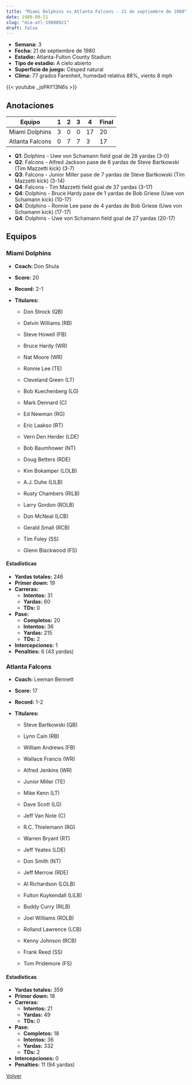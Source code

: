 ```yaml
---
title: "Miami Dolphins vs Atlanta Falcons - 21 de septiembre de 1980"
date: 1980-09-21
slug: "mia-atl-19800921"
draft: false
---
```


- **Semana:** 3
- **Fecha:** 21 de septiembre de 1980
- **Estadio:** Atlanta-Fulton County Stadium
- **Tipo de estadio:** A cielo abierto
- **Superficie de juego:** Césped natural
- **Clima:** 77 grados Farenheit, humedad relativa 88%, viento 8 mph


{{< youtube _jsPAY13N6s >}}


## Anotaciones
| Equipo | 1 | 2 | 3 | 4 | Final |
|--------|---|---|---|---|-------|
| Miami Dolphins  | 3 | 0 | 0 | 17  | 20 |
| Atlanta Falcons  | 0 | 7 | 7 | 3  | 17 |
- **Q1**: Dolphins - Uwe von Schamann field goal de 28 yardas (3-0)
- **Q2**: Falcons - Alfred Jackson pase de 6 yardas de Steve Bartkowski (Tim Mazzetti kick) (3-7)
- **Q3**: Falcons - Junior Miller pase de 7 yardas de Steve Bartkowski (Tim Mazzetti kick) (3-14)
- **Q4**: Falcons - Tim Mazzetti field goal de 37 yardas (3-17)
- **Q4**: Dolphins - Bruce Hardy pase de 1 yardas de Bob Griese (Uwe von Schamann kick) (10-17)
- **Q4**: Dolphins - Ronnie Lee pase de 4 yardas de Bob Griese (Uwe von Schamann kick) (17-17)
- **Q4**: Dolphins - Uwe von Schamann field goal de 27 yardas (20-17)


## Equipos


### Miami Dolphins
* **Coach:** Don Shula
* **Score:** 20
* **Record:** 2-1
* **Titulares:** 

  * Don Strock (QB) 

  * Delvin Williams (RB) 

  * Steve Howell (FB) 

  * Bruce Hardy (WR) 

  * Nat Moore (WR) 

  * Ronnie Lee (TE) 

  * Cleveland Green (LT) 

  * Bob Kuechenberg (LG) 

  * Mark Dennard (C) 

  * Ed Newman (RG) 

  * Eric Laakso (RT) 

  * Vern Den Herder (LDE) 

  * Bob Baumhower (NT) 

  * Doug Betters (RDE) 

  * Kim Bokamper (LOLB) 

  * A.J. Duhe (LILB) 

  * Rusty Chambers (RILB) 

  * Larry Gordon (ROLB) 

  * Don McNeal (LCB) 

  * Gerald Small (RCB) 

  * Tim Foley (SS) 

  * Glenn Blackwood (FS) 

#### Estadísticas
* **Yardas totales:** 246
* **Primer down:** 19
* **Carreras:**
  * **Intentos:** 31
  * **Yardas:** 60
  * **TDs:** 0
* **Pase:**
  * **Completos:** 20
  * **Intentos:** 36
  * **Yardas:** 215
  * **TDs:** 2
* **Intercepciones:** 1
* **Penalties:** 6 (43 yardas)

### Atlanta Falcons
* **Coach:** Leeman Bennett
* **Score:** 17
* **Record:** 1-2
* **Titulares:** 

  * Steve Bartkowski (QB) 

  * Lynn Cain (RB) 

  * William Andrews (FB) 

  * Wallace Francis (WR) 

  * Alfred Jenkins (WR) 

  * Junior Miller (TE) 

  * Mike Kenn (LT) 

  * Dave Scott (LG) 

  * Jeff Van Note (C) 

  * R.C. Thielemann (RG) 

  * Warren Bryant (RT) 

  * Jeff Yeates (LDE) 

  * Don Smith (NT) 

  * Jeff Merrow (RDE) 

  * Al Richardson (LOLB) 

  * Fulton Kuykendall (LILB) 

  * Buddy Curry (RILB) 

  * Joel Williams (ROLB) 

  * Rolland Lawrence (LCB) 

  * Kenny Johnson (RCB) 

  * Frank Reed (SS) 

  * Tom Pridemore (FS) 

#### Estadísticas
* **Yardas totales:** 359
* **Primer down:** 18
* **Carreras:**
  * **Intentos:** 21
  * **Yardas:** 49
  * **TDs:** 0
* **Pase:**
  * **Completos:** 18
  * **Intentos:** 36
  * **Yardas:** 332
  * **TDs:** 2
* **Intercepciones:** 0
* **Penalties:** 11 (94 yardas)


[Volver](/historia/1980)
